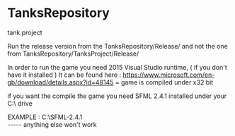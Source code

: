 # TanksRepository
tank project 


Run the release version from the TanksRepository/Release/ and not the one from
									TanksRepository/TanksProject/Release/
									


In order to run the game you need 2015 Visual Studio runtime, ( if you don't have it installed )
It can be found here : https://www.microsoft.com/en-gb/download/details.aspx?id=48145
= game is compiled under x32 bit

if you want the compile the game you need SFML 2.4.1 installed under your C:\ drive

EXAMPLE : C:\SFML-2.4.1\
----- anything else won't work